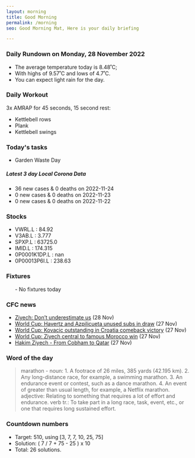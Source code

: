 ```yaml
---
layout: morning
title: Good Morning
permalink: /morning
seo: Good Morning Mat, Here is your daily briefing

---
```


<!-- weather_marker starts -->
### Daily Rundown on Monday, 28 November 2022

- The average temperature today is 8.48˚C;
- With highs of 9.57˚C and lows of 4.7˚C.
- You can expect light rain for the day.

<!-- weather_marker ends -->

### Daily Workout
<!-- workout_marker starts -->
3x AMRAP for 45 seconds, 15 second rest:

- Kettlebell rows
- Plank
- Kettlebell swings

<!-- workout_marker ends -->

### Today's tasks
<!-- task_marker starts -->
- Garden Waste Day

<!-- task_marker ends -->

<!-- c19_marker starts -->
##### Latest 3 day Local Corona Data

- 36 new cases & 0 deaths on 2022-11-24
- 0 new cases & 0 deaths on 2022-11-23
- 0 new cases & 0 deaths on 2022-11-22

<!-- c19_marker ends -->

### Stocks

<!-- stocks_marker starts -->

- VWRL.L : 84.92
- V3AB.L : 3.777
- SPXP.L : 63725.0
- IMID.L : 174.315
- 0P0001K1DP.L : nan
- 0P00013P6I.L : 238.63

<!-- stocks_marker ends -->

### Fixtures

<!-- sports_marker starts -->

<ul>
- No fixtures today</ul>

<!-- sports_marker ends -->

### CFC news

<!-- cfc_marker starts -->
- [Ziyech: Don’t underestimate us](https://chelseafc.com/en/news/article/ziyech-dont-underestimate-us) (28 Nov)
- [World Cup: Havertz and Azpilicueta unused subs in draw](https://chelseafc.com/en/news/article/world-cup-havertz-and-azpilicueta-unused-subs-in-draw) (27 Nov)
- [World Cup: Kovacic outstanding in Croatia comeback victory](https://chelseafc.com/en/news/article/world-cup-kovacic-outstanding-in-croatia-comeback-victory) (27 Nov)
- [World Cup: Ziyech central to famous Morocco win](https://chelseafc.com/en/news/article/world-cup-morocco-vs-belgium-ziyech) (27 Nov)
- [Hakim Ziyech - From Cobham to Qatar](https://chelseafc.com/en/video/hakim-ziyech-or-from-cobham-to-qatar) (27 Nov)

<!-- cfc_marker ends -->

### Word of the day
<!-- word_marker starts -->

 > marathon - noun: 1. A footrace of 26 miles, 385 yards (42.195 km). 2. Any long-distance race, for example, a swimming marathon. 3. An endurance event or contest, such as a dance marathon. 4. An event of greater than usual length, for example, a Netflix marathon. adjective: Relating to something that requires a lot of effort and endurance. verb tr.: To take part in a long race, task, event, etc., or one that requires long sustained effort.

<!-- word_marker ends -->

### Countdown numbers
<!-- game_marker starts -->

- Target: 510, using [3, 7, 7, 10, 25, 75]
- Solution: ( 7 / 7 + 75 - 25 ) x 10
- Total: 26 solutions.

<!-- game_marker ends -->